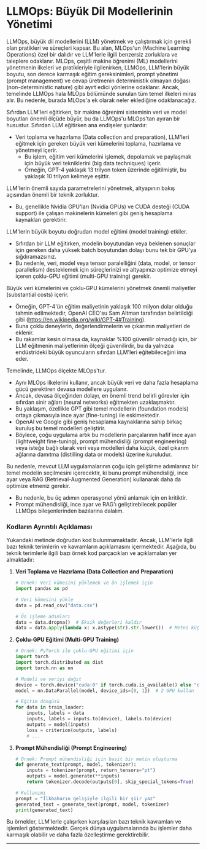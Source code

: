 # LLMOps: Büyük Dil Modellerinin Yönetimi

LLMOps, büyük dil modellerini (LLM) yönetmek ve çalıştırmak için gerekli olan pratikleri ve süreçleri kapsar. Bu alan, MLOps'un (Machine Learning Operations) özel bir dalıdır ve LLM'lerle ilgili benzersiz zorluklara ve taleplere odaklanır. MLOps, çeşitli makine öğrenimi (ML) modellerini yönetmenin ilkeleri ve pratikleriyle ilgilenirken, LLMOps, LLM'lerin büyük boyutu, son derece karmaşık eğitim gereksinimleri, prompt yönetimi (prompt management) ve cevap üretmenin deterministik olmayan doğası (non-deterministic nature) gibi ayırt edici yönlerine odaklanır. Ancak, temelinde LLMOps hala MLOps bölümünde sunulan tüm temel ilkeleri miras alır. Bu nedenle, burada MLOps'a ek olarak neler eklediğine odaklanacağız.

Sıfırdan LLM'leri eğitirken, bir makine öğrenimi sisteminin veri ve model boyutları önemli ölçüde büyür, bu da LLMOps'u MLOps'tan ayıran bir husustur. Sıfırdan LLM eğitirken ana endişeler şunlardır:
- Veri toplama ve hazırlama (Data collection and preparation), LLM'leri eğitmek için gereken büyük veri kümelerini toplama, hazırlama ve yönetmeyi içerir. 
  - Bu işlem, eğitim veri kümelerini işlemek, depolamak ve paylaşmak için büyük veri tekniklerini (big data techniques) içerir. 
  - Örneğin, GPT-4 yaklaşık 13 trilyon token üzerinde eğitilmiştir, bu yaklaşık 10 trilyon kelimeye eşittir.

LLM'lerin önemli sayıda parametrelerini yönetmek, altyapının bakış açısından önemli bir teknik zorluktur. 
- Bu, genellikle Nvidia GPU'ları (Nvidia GPUs) ve CUDA desteği (CUDA support) ile çalışan makinelerin kümeleri gibi geniş hesaplama kaynakları gerektirir.

LLM'lerin büyük boyutu doğrudan model eğitimi (model training) etkiler. 
- Sıfırdan bir LLM eğitirken, modelin boyutundan veya beklenen sonuçlar için gereken daha yüksek batch boyutundan dolayı bunu tek bir GPU'ya sığdıramazsınız. 
- Bu nedenle, veri, model veya tensor paralelliğini (data, model, or tensor parallelism) desteklemek için süreçlerinizi ve altyapınızı optimize etmeyi içeren çoklu-GPU eğitimi (multi-GPU training) gerekir.

Büyük veri kümelerini ve çoklu-GPU kümelerini yönetmek önemli maliyetler (substantial costs) içerir. 
- Örneğin, GPT-4'ün eğitim maliyetinin yaklaşık 100 milyon dolar olduğu tahmin edilmektedir, OpenAI CEO'su Sam Altman tarafından belirtildiği gibi (https://en.wikipedia.org/wiki/GPT-4#Training). 
- Buna çoklu deneylerin, değerlendirmelerin ve çıkarımın maliyetleri de eklenir. 
- Bu rakamlar kesin olmasa da, kaynaklar %100 güvenilir olmadığı için, bir LLM eğitmenin maliyetlerinin ölçeği güvenilirdir, bu da yalnızca endüstrideki büyük oyuncuların sıfırdan LLM'leri eğitebileceğini ima eder.

Temelinde, LLMOps ölçekte MLOps'tur. 
- Aynı MLOps ilkelerini kullanır, ancak büyük veri ve daha fazla hesaplama gücü gerektiren devasa modellere uygulanır. 
- Ancak, devasa ölçeğinden dolayı, en önemli trend belirli görevler için sıfırdan sinir ağları (neural networks) eğitmekten uzaklaşmaktır. 
- Bu yaklaşım, özellikle GPT gibi temel modellerin (foundation models) ortaya çıkmasıyla ince ayar (fine-tuning) ile eskimektedir. 
- OpenAI ve Google gibi geniş hesaplama kaynaklarına sahip birkaç kuruluş bu temel modelleri geliştirir. 
- Böylece, çoğu uygulama artık bu modellerin parçalarının hafif ince ayarı (lightweight fine-tuning), prompt mühendisliği (prompt engineering) veya isteğe bağlı olarak veri veya modelleri daha küçük, özel çıkarım ağlarına damıtma (distilling data or models) üzerine kuruludur.

Bu nedenle, mevcut LLM uygulamalarının çoğu için geliştirme adımlarınız bir temel modelin seçilmesini içerecektir, ki bunu prompt mühendisliği, ince ayar veya RAG (Retrieval-Augmented Generation) kullanarak daha da optimize etmeniz gerekir. 
- Bu nedenle, bu üç adımın operasyonel yönü anlamak için en kritiktir. 
- Prompt mühendisliği, ince ayar ve RAG'ı geliştirebilecek popüler LLMOps bileşenlerinden bazılarına dalalım.

### Kodların Ayrıntılı Açıklaması

Yukarıdaki metinde doğrudan kod bulunmamaktadır. Ancak, LLM'lerle ilgili bazı teknik terimlerin ve kavramların açıklamasını içermektedir. Aşağıda, bu teknik terimlerle ilgili bazı örnek kod parçacıkları ve açıklamaları yer almaktadır:

1. **Veri Toplama ve Hazırlama (Data Collection and Preparation)**
   ```python
   # Örnek: Veri kümesini yüklemek ve ön işlemek için
   import pandas as pd

   # Veri kümesini yükle
   data = pd.read_csv("data.csv")

   # Ön işleme adımları
   data = data.dropna()  # Eksik değerleri kaldır
   data = data.apply(lambda x: x.astype(str).str.lower())  # Metni küçük harfe çevir
   ```

2. **Çoklu-GPU Eğitimi (Multi-GPU Training)**
   ```python
   # Örnek: PyTorch ile çoklu-GPU eğitimi için
   import torch
   import torch.distributed as dist
   import torch.nn as nn

   # Modeli ve veriyi dağıt
   device = torch.device("cuda:0" if torch.cuda.is_available() else "cpu")
   model = nn.DataParallel(model, device_ids=[0, 1])  # 2 GPU kullan

   # Eğitim döngüsü
   for data in train_loader:
       inputs, labels = data
       inputs, labels = inputs.to(device), labels.to(device)
       outputs = model(inputs)
       loss = criterion(outputs, labels)
       # ...
   ```

3. **Prompt Mühendisliği (Prompt Engineering)**
   ```python
   # Örnek: Prompt mühendisliği için basit bir metin oluşturma
   def generate_text(prompt, model, tokenizer):
       inputs = tokenizer(prompt, return_tensors="pt")
       outputs = model.generate(**inputs)
       return tokenizer.decode(outputs[0], skip_special_tokens=True)

   # Kullanımı
   prompt = "İlkbaharın gelişiyle ilgili bir şiir yaz"
   generated_text = generate_text(prompt, model, tokenizer)
   print(generated_text)
   ```

Bu örnekler, LLM'lerle çalışırken karşılaşılan bazı teknik kavramları ve işlemleri göstermektedir. Gerçek dünya uygulamalarında bu işlemler daha karmaşık olabilir ve daha fazla özelleştirme gerektirebilir.

---

